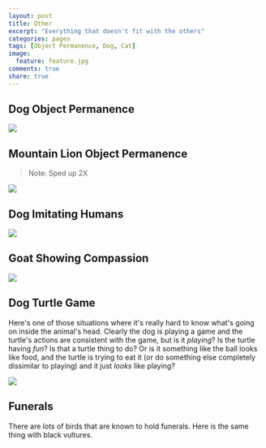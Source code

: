 ```yaml
---
layout: post
title: Other
excerpt: "Everything that doesn't fit with the others"
categories: pages
tags: [Object Permanence, Dog, Cat]
image:
  feature: feature.jpg
comments: true
share: true
---
```





## Dog Object Permanence

<img src='https://github.com/jss367/antools/blob/gh-pages-2.3.4/assets/images/other/dog_object_permanence.gif?raw=true' />


## Mountain Lion Object Permanence

> Note: Sped up 2X

<img src='https://github.com/jss367/antools/blob/gh-pages-2.3.4/assets/images/other/mountain_lion_object_permanence.gif?raw=true' />


## Dog Imitating Humans

<img src='https://github.com/jss367/antools/blob/gh-pages-2.3.4/assets/images/other/dog_imitating_humans.gif?raw=true' />


## Goat Showing Compassion

<img src='https://github.com/jss367/antools/blob/gh-pages-2.3.4/assets/images/other/goat_showing_compassion.gif?raw=true' />

## Dog Turtle Game

Here's one of those situations where it's really hard to know what's going on inside the animal's head. Clearly the dog is playing a game and the turtle's actions are consistent with the game, but is it *playing*? Is the turtle having *fun*? Is that a turtle thing to do? Or is it something like the ball looks like food, and the turtle is trying to eat it (or do something else completely dissimilar to playing) and it just *looks* like playing?

<img src='https://github.com/jss367/antools/blob/gh-pages-2.3.4/assets/images/other/dog_turtle_game.gif?raw=true' />


## Funerals

There are lots of birds that are known to hold funerals. Here is the same thing with black vultures.

